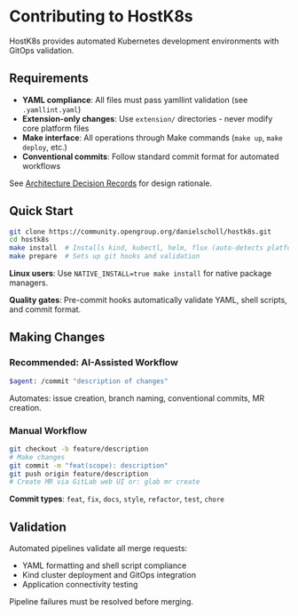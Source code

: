 # Contributing to HostK8s

HostK8s provides automated Kubernetes development environments with GitOps validation.

## Requirements

- **YAML compliance**: All files must pass yamllint validation (see `.yamllint.yaml`)
- **Extension-only changes**: Use `extension/` directories - never modify core platform files
- **Make interface**: All operations through Make commands (`make up`, `make deploy`, etc.)
- **Conventional commits**: Follow standard commit format for automated workflows

See [Architecture Decision Records](docs/adr/README.md) for design rationale.

## Quick Start

```bash
git clone https://community.opengroup.org/danielscholl/hostk8s.git
cd hostk8s
make install  # Installs kind, kubectl, helm, flux (auto-detects platform)
make prepare  # Sets up git hooks and validation
```

**Linux users**: Use `NATIVE_INSTALL=true make install` for native package managers.

**Quality gates**: Pre-commit hooks automatically validate YAML, shell scripts, and commit format.

## Making Changes

### Recommended: AI-Assisted Workflow

```bash
$agent: /commit "description of changes"
```

Automates: issue creation, branch naming, conventional commits, MR creation.

### Manual Workflow

```bash
git checkout -b feature/description
# Make changes
git commit -m "feat(scope): description"
git push origin feature/description
# Create MR via GitLab web UI or: glab mr create
```

**Commit types**: `feat`, `fix`, `docs`, `style`, `refactor`, `test`, `chore`


## Validation

Automated pipelines validate all merge requests:
- YAML formatting and shell script compliance
- Kind cluster deployment and GitOps integration
- Application connectivity testing

Pipeline failures must be resolved before merging.

